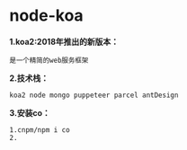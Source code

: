 # node-koa

**1.koa2:2018年推出的新版本：**

    是一个精简的web服务框架
    
**2.技术栈：**

    koa2 node mongo puppeteer parcel antDesign
    
**3.安装co：**

    1.cnpm/npm i co
    2.